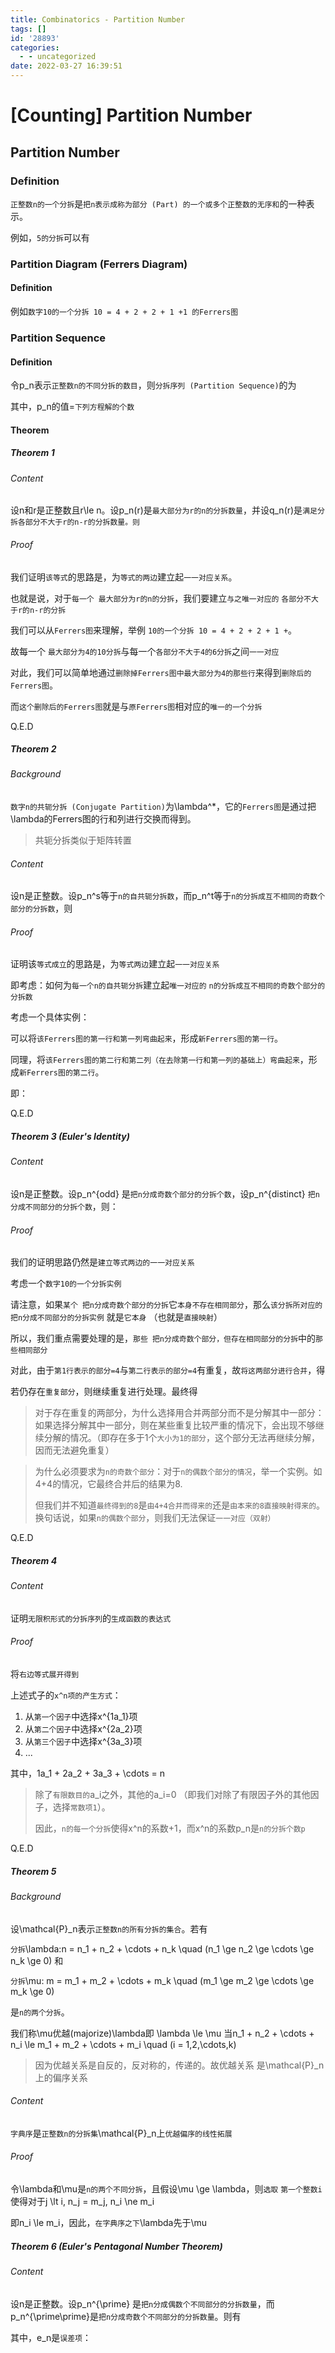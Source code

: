```yaml
---
title: Combinatorics - Partition Number
tags: []
id: '28893'
categories:
  - - uncategorized
date: 2022-03-27 16:39:51
---
```


# \[Counting\] Partition Number

## Partition Number

### Definition

`正整数n的一个分拆`是`把n表示成称为部分 (Part) 的一个或多个正整数的无序和`的一种表示。

例如，`5的分拆`可以有

### Partition Diagram (Ferrers Diagram)

#### Definition

例如`数字10的一个分拆 10 = 4 + 2 + 2 + 1 +1 的Ferrers图`

### Partition Sequence

#### Definition

令p\_n表示`正整数n的不同分拆的数目`，则`分拆序列 (Partition Sequence)`的为

其中，p\_n的值=`下列方程解的个数`

#### Theorem

##### Theorem 1

###### Content

设n和r是正整数且r\\le n。设p\_n(r)是`最大部分为r的n的分拆数量`，并设q\_n(r)是`满足分拆各部分不大于r的n-r的分拆数量。则`

###### Proof

我们证明`该等式`的思路是，为`等式的两边`建立起`一一对应关系`。

也就是说，对于`每一个 最大部分为r的n的分拆`，我们要建立`与之唯一对应的` `各部分不大于r的n-r的分拆`

我们可以从`Ferrers图`来理解，举例 `10的一个分拆 10 = 4 + 2 + 2 + 1 +`。

故每一个 `最大部分为4的10分拆`与每一个`各部分不大于4的6分拆`之间`一一对应`

对此，我们可以简单地通过`删除掉Ferrers图中最大部分为4的那些行`来得到`删除后的Ferrers图`。

而`这个删除后的Ferrers图`就是与`原Ferrers图`相对应的`唯一的一个分拆`

Q.E.D

##### Theorem 2

###### Background

`数字n的共轭分拆 (Conjugate Partition)`为\\lambda^\*，它的`Ferrers图`是通过把\\lambda的Ferrers图的行和列进行交换而得到。

> 共轭分拆类似于矩阵转置

###### Content

设n是正整数。设p\_n^s等于`n的自共轭分拆数`，而p\_n^t等于`n的分拆成互不相同的奇数个部分的分拆数`，则

###### Proof

证明该`等式成立`的思路是，为`等式两边`建立起`一一对应关系`

即考虑：如何为`每一个n的自共轭分拆`建立起`唯一对应的` `n的分拆成互不相同的奇数个部分的分拆数`

考虑一个具体实例：

可以将`该Ferrers图的第一行和第一列弯曲起来`，形成`新Ferrers图的第一行`。

同理，将`该Ferrers图的第二行和第二列（在去除第一行和第一列的基础上）弯曲起来`，形成`新Ferrers图的第二行`。

即：

Q.E.D

##### Theorem 3 (Euler's Identity)

###### Content

设n是正整数。设p\_n^{odd} 是`把n分成奇数个部分的分拆个数`，设p\_n^{distinct} `把n分成不同部分的分拆个数`，则：

###### Proof

我们的证明思路仍然是`建立等式两边的一一对应关系`

考虑一个`数字10的一个分拆实例`

请注意，如果`某个 把n分成奇数个部分的分拆`它`本身不存在相同部分`，那么`该分拆所对应的` `把n分成不同部分的分拆实例` 就是`它本身` （也就是`直接映射`）

所以，我们重点需要处理的是，`那些 把n分成奇数个部分，但存在相同部分的分拆`中的`那些相同部分`

对此，由于`第1行表示的部分=4`与`第二行表示的部分=4`有重复，故`将这两部分进行合并`，得

若仍存在`重复部分`，则继续重复进行处理。最终得

> 对于存在重复的两部分，为什么选择用合并两部分而不是分解其中一部分：如果选择分解其中一部分，则在某些重复比较严重的情况下，会出现不够继续分解的情况。（即存在多于1个`大小为1的部分`，这个部分无法再继续分解，因而无法避免重复）

> 为什么必须要求为`n的奇数个部分`：对于`n的偶数个部分的情况`，举一个实例。如4+4的情况，它最终合并后的结果为8.
> 
> 但我们并不知道`最终得到的8`是`由4+4合并而得来的`还是`由本来的8直接映射得来的`。换句话说，如果`n的偶数个部分`，则我们无法保证`一一对应（双射）`

Q.E.D

##### Theorem 4

###### Content

证明`无限积形式的分拆序列`的`生成函数的表达式`

###### Proof

将`右边等式展开得到`

上述式子的`x^n项的产生方式`：

1.  从`第一个因子`中选择x^{1a\_1}项
2.  从`第二个因子`中选择x^{2a\_2}项
3.  从`第三个因子`中选择x^{3a\_3}项
4.  ...

其中，1a\_1 + 2a\_2 + 3a\_3 + \\cdots = n

> 除了`有限数目的`a\_i之外，其他的a\_i=0 （即我们对除了有限因子外的其他因子，选择`常数项1`）。
> 
> 因此，`n的每一个分拆`使得x^n的系数+1，而x^n的系数p\_n是`n的分拆个数p`

Q.E.D

##### Theorem 5

###### Background

设\\mathcal{P}\_n表示`正整数n的所有分拆的集合`。若有

`分拆`\\lambda:n = n\_1 + n\_2 + \\cdots + n\_k \\quad (n\_1 \\ge n\_2 \\ge \\cdots \\ge n\_k \\ge 0) 和

`分拆`\\mu: m = m\_1 + m\_2 + \\cdots + m\_k \\quad (m\_1 \\ge m\_2 \\ge \\cdots \\ge m\_k \\ge 0)

是`n的两个分拆`。

我们称\\mu优越(majorize)\\lambda即 \\lambda \\le \\mu 当n\_1 + n\_2 + \\cdots + n\_i \\le m\_1 + m\_2 + \\cdots + m\_i \\quad (i = 1,2,\\cdots,k)

> 因为优越关系是自反的，反对称的，传递的。故优越关系 是\\mathcal{P}\_n上的偏序关系

###### Content

`字典序`是`正整数n的分拆集`\\mathcal{P}\_n上`优越偏序的线性拓展`

###### Proof

令\\lambda和\\mu是`n的两个不同分拆`，且假设\\mu \\ge \\lambda，则`选取` `第一个整数i`使得对于j \\lt i, n\_j = m\_j, n\_i \\ne m\_i

即n\_i \\le m\_i，因此，`在字典序之下`\\lambda先于\\mu

##### Theorem 6 (Euler's Pentagonal Number Theorem)

###### Content

设n是正整数。设p\_n^{\\prime} 是`把n分成偶数个不同部分的分拆数量`，而p\_n^{\\prime\\prime}是`把n分成奇数个不同部分的分拆数量`。则有

其中，e\_n是`误差项`：